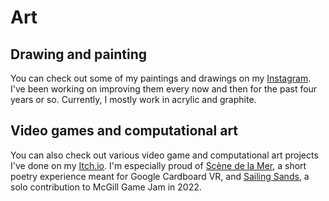 # Art

## Drawing and painting

You can check out some of my paintings and drawings on my [Instagram](https://www.instagram.com/darius.liutas/). I've been working on improving them every now and then for the past four years or so. Currently, I mostly work in acrylic and graphite.

## Video games and computational art

You can also check out various video game and computational art projects I've done on my [Itch.io](https://dariusliutas.itch.io/). I'm especially proud of [Scène de la Mer](https://dariusliutas.itch.io/scene-de-la-mer), a short poetry experience meant for Google Cardboard VR, and [Sailing Sands](https://dariusliutas.itch.io/sailing-sands), a solo contribution to McGill Game Jam in 2022.